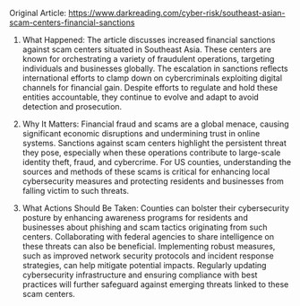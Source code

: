 Original Article: https://www.darkreading.com/cyber-risk/southeast-asian-scam-centers-financial-sanctions

1) What Happened: The article discusses increased financial sanctions against scam centers situated in Southeast Asia. These centers are known for orchestrating a variety of fraudulent operations, targeting individuals and businesses globally. The escalation in sanctions reflects international efforts to clamp down on cybercriminals exploiting digital channels for financial gain. Despite efforts to regulate and hold these entities accountable, they continue to evolve and adapt to avoid detection and prosecution.

2) Why It Matters: Financial fraud and scams are a global menace, causing significant economic disruptions and undermining trust in online systems. Sanctions against scam centers highlight the persistent threat they pose, especially when these operations contribute to large-scale identity theft, fraud, and cybercrime. For US counties, understanding the sources and methods of these scams is critical for enhancing local cybersecurity measures and protecting residents and businesses from falling victim to such threats.

3) What Actions Should Be Taken: Counties can bolster their cybersecurity posture by enhancing awareness programs for residents and businesses about phishing and scam tactics originating from such centers. Collaborating with federal agencies to share intelligence on these threats can also be beneficial. Implementing robust measures, such as improved network security protocols and incident response strategies, can help mitigate potential impacts. Regularly updating cybersecurity infrastructure and ensuring compliance with best practices will further safeguard against emerging threats linked to these scam centers.